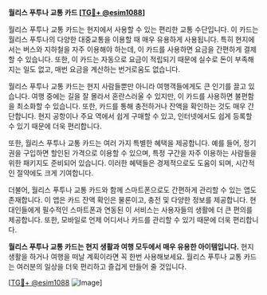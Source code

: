 **월리스 푸투나 교통 카드 [[TG💪+ @esim1088](https://t.me/s/esim1088)]**

월리스 푸투나 교통 카드는 현지에서 사용할 수 있는 편리한 교통 수단입니다. 이 카드는 월리스 푸투나의 다양한 대중교통을 이용할 때 매우 유용하게 사용됩니다. 특히 현지에서는 버스와 지하철을 자주 이용해야 하는데, 이 카드를 사용하면 요금을 간편하게 결제할 수 있습니다. 또한, 이 카드는 자동으로 요금이 적립되기 때문에 실수로 돈이 부족해지는 일도 없고, 매번 요금을 계산하는 번거로움도 없습니다.

월리스 푸투나 교통 카드는 현지 사람들뿐만 아니라 여행객들에게도 큰 인기를 끌고 있습니다. 여행 중에는 길을 잘 몰라서 혼란스러울 수 있지만, 이 카드를 사용하면 불편함을 최소화할 수 있습니다. 또한, 카드를 통해 충전하거나 잔액을 확인하는 것도 매우 간단합니다. 현지 공항이나 주요 역에서 쉽게 구매할 수 있고, 인터넷에서도 쉽게 등록할 수 있기 때문에 더욱 편리합니다.

또한, 월리스 푸투나 교통 카드는 여러 가지 특별한 혜택을 제공합니다. 예를 들어, 정기권을 구입하면 할인된 가격으로 이용할 수 있으며, 특정 구간을 자주 이용하는 사람들을 위한 패키지도 준비되어 있습니다. 이러한 혜택들은 경제적으로도 도움이 되며, 시간적인 절약에도 크게 기여합니다.

더불어, 월리스 푸투나 교통 카드와 함께 스마트폰으로도 간편하게 관리할 수 있는 앱도 존재합니다. 이 앱은 카드 잔액 확인은 물론이고, 충전 및 다양한 정보를 제공합니다. 현대인들에게 필수적인 스마트폰과 연동된 이 서비스는 사용자들의 생활에 더 큰 편의를 제공합니다. 또한, 모바일로 언제 어디서나 카드를 관리할 수 있기 때문에 더욱 편리합니다.

**월리스 푸투나 교통 카드는 현지 생활과 여행 모두에서 매우 유용한 아이템입니다.** 현지 생활을 하거나 여행을 떠날 계획이라면 꼭 한번 사용해보세요. 월리스 푸투나 교통 카드는 여러분의 일상을 더욱 편리하고 즐겁게 만들어 줄 것입니다.

[[TG💪+ @esim1088](https://t.me/s/esim1088) ![Image](https://i.postimg.cc/Y0z9fWf4/image.png)]